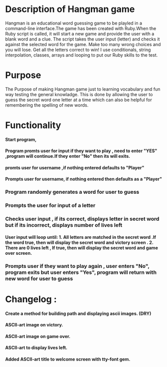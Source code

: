 # Description  of Hangman game

Hangman is an educational word guessing game to be playled in a command-line interface.The game has been created with Ruby.When the Ruby script is called, it will start a new game and provide the user with a blank word and a clue. The script takes the user input (letter) and checks it against the selected word for the game. Make too many wrong choices and you will lose. Get all the letters correct to win! I use conditionals, string interpolation, classes, arrays and looping to put our Ruby skills to the test.

# Purpose 

The Purpose of making Hangman game just to learning vocabulary and fun way testing the general knowladge. This is done by allowing the user to guess the secret word one letter at a time which can also be helpful for remembering the spelling of new words.

# Functionality

#### Start program,
#### Program promts user for input if they want to play , need to enter "YES" ,program will continue.If they enter "No" then its will exits.
#### promts user for username ,if nothing entered defaults to "Player"
#### Prompts user for username, if nothing entered then defaults as a "Player"
### Program randomly generates a word for user to guess
### Prompts the user for input of a letter
### Checks user input , if its correct, displays letter in secret word but if  its incorrect, displays number of lives left
#### User input will loop until: 1. All letters are matched in the secret word .If the word true, then will display the secret word and victory screen . 2. There are 0 lives left , If true, then will display the secret word and game over screen.
### Prompts user if they want to play again , user enters "No", program exits but user enters "Yes", program will return with new word for user to guess

# Changelog :

#### Create a method for building path and displaying ascii images. (DRY)
#### ASCII-art image on victory.
#### ASCII-art image on game over.
#### ASCII-art to display lives left.
#### Added ASCII-art title to welcome screen with tty-font gem.



